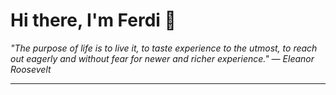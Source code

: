 <h1>Hi there, I'm Ferdi 👋</h1>

<p><em>
  "The purpose of life is to live it, to taste experience to the utmost, to reach out eagerly and without fear for newer and richer experience." — Eleanor Roosevelt
</em></p>

---

